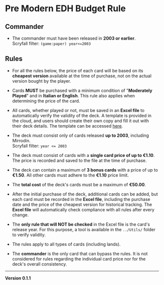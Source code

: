 # Pre Modern EDH Budget Rule

## Commander

- The commander must have been released in **2003 or earlier**.  
  Scryfall filter: `(game:paper) year<=2003`

## Rules

- For all the rules below, the price of each card will be based on its **cheapest version** available at the time of purchase, not on the actual version bought by the player.

- Cards **MUST** be purchased with a minimum condition of "**Moderately Played**" and in **Italian or English**. This rule also applies when determining the price of the card.

- All cards, whether played or not, must be saved in an **Excel file** to automatically verify the validity of the deck. A template is provided in the cloud, and users should create their own copy and fill it out with their deck details. The template can be accessed [here](https://docs.google.com/spreadsheets/d/1nTfLx_VWWme5sWmwpo2JTtDp_4Me4HwnJueBWRTUDpY/edit?gid=0#gid=0).

- The deck must consist only of cards released **up to 2003**, including Mirrodin.  
  Scryfall filter: `year <= 2003`

- The deck must consist of cards with a **single card price of up to €1.10**. The price is recorded and saved to the file at the time of purchase.

- The deck can contain a maximum of **3 bonus cards** with a price of up to **€1.50**. All other cards must adhere to the **€1.10** price limit.

- The **total cost** of the deck's cards must be a maximum of **€50.00**.

- After the initial purchase of the deck, additional cards can be added, but each card must be recorded in the **Excel file**, including the purchase date and the price of the cheapest version for historical tracking. The **Excel file** will automatically check compliance with all rules after every change.

- The **only rule that will NOT be checked** in the Excel file is the card's release year. For this purpose, a tool is available in the `../Utils/` folder to verify validity.

- The rules apply to all types of cards (including lands).

- The **commander** is the only card that can bypass the rules. It is not considered for rules regarding the individual card price nor for the deck's overall consistency.

---

**Version 0.1.1**
